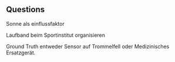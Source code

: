 ## Questions

Sonne als einflussfaktor

Laufband beim Sportinstitut organisieren

Ground Truth entweder Sensor auf Trommelfell oder Medizinisches Ersatzgerät.
